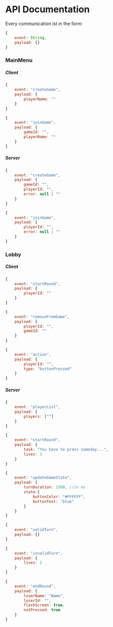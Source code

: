 # API Documentation
Every communication ist in the form:
```javascript
{
    event: String,
    payload: {}
}
```
### MainMenu
##### Client
```javascript
{
    event: "createGame",
    payload: {
        playerName: ""
    }
}
```
```javascript
{
    event: "joinGame",
    payload: {
        gameId: "",
        playerName: ""
    }
}
```
##### Server
```javascript
{
    event: "createGame",
    payload: {
        gameId: "",
        playerId: "",
        error: null | ""
    }
}
```
```javascript
{
    event: "joinGame",
    payload: {
        playerId: "",
        error: null | ""
    }
}
```
### Lobby
##### Client
```javascript
{
    event: "startRound",
    payload: {
        playerId: ""
    }
}
```
```javascript
{
    event: "removeFromGame",
    payload: {
        playerId: "",
        gameId: ""
    }
}
```
```javascript
{
    event: "action",
    payload: {
        playerId: "",
        type: "buttonPressed"
    }
}
```
##### Server
```javascript
{
    event: "playerList",
    payload: {
        players: [""]
    }
}
```
```javascript
{
    event: "startRound",
    payload: { 
        task: "You have to press someday...",
        lives: 3
    }
}
```
```javascript
{
    event: "updateGameState",
    payload: {
        turnDuration: 1500, //in ms
        state:{ 
            buttonColor: "#FFFFFF",
            buttonText: "blue"
        }
    }
}
```
```javascript
{
    event: "validTurn",
    payload: {}
}
```
```javascript
{
    event: "invalidTurn",
    payload: {
        lives: 2
    }
}
```
```javascript
{
    event: "endRound",
    payload: {
        loserName: "Name",
        loserId: "",
        flashScreen: true,
        notPressed: true
    }
}
```